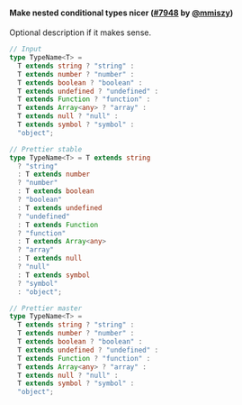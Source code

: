 #### Make nested conditional types nicer ([#7948](https://github.com/prettier/prettier/pull/7948) by [@mmiszy](https://github.com/mmiszy))

Optional description if it makes sense.

<!-- prettier-ignore -->
```typescript
// Input
type TypeName<T> =
  T extends string ? "string" :
  T extends number ? "number" :
  T extends boolean ? "boolean" :
  T extends undefined ? "undefined" :
  T extends Function ? "function" :
  T extends Array<any> ? "array" :
  T extends null ? "null" :
  T extends symbol ? "symbol" :
  "object";

// Prettier stable
type TypeName<T> = T extends string
  ? "string"
  : T extends number
  ? "number"
  : T extends boolean
  ? "boolean"
  : T extends undefined
  ? "undefined"
  : T extends Function
  ? "function"
  : T extends Array<any>
  ? "array"
  : T extends null
  ? "null"
  : T extends symbol
  ? "symbol"
  : "object";

// Prettier master
type TypeName<T> =
  T extends string ? "string" :
  T extends number ? "number" :
  T extends boolean ? "boolean" :
  T extends undefined ? "undefined" :
  T extends Function ? "function" :
  T extends Array<any> ? "array" :
  T extends null ? "null" :
  T extends symbol ? "symbol" :
  "object";
```
